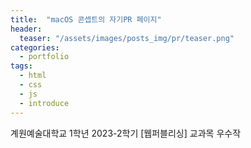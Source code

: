```yaml
---
title:  "macOS 콘셉트의 자기PR 페이지"
header:
  teaser: "/assets/images/posts_img/pr/teaser.png"
categories:
  - portfolio
tags:
  - html
  - css
  - js
  - introduce
---
```


계원예술대학교 1학년 2023-2학기 [웹퍼블리싱] 교과목 우수작